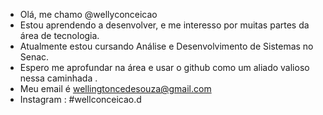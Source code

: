-  Olá, me chamo @wellyconceicao
-  Estou aprendendo a desenvolver, e me interesso por muitas partes da área de tecnologia.
-  Atualmente estou cursando Análise e Desenvolvimento de Sistemas no Senac.
-  Espero me aprofundar na área e usar o github como um aliado valioso nessa caminhada .
-  Meu email é wellingtoncedesouza@gmail.com
- Instagram : #wellconceicao.d 


<!---
wellyconceicao/wellyconceicao is a ✨ special ✨ repository because its `README.md` (this file) appears on your GitHub profile.
You can click the Preview link to take a look at your changes.
--->
